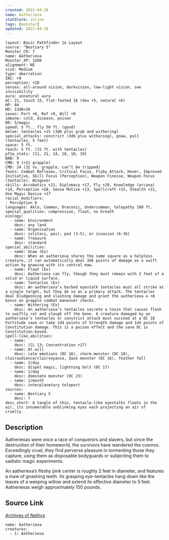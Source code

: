 ```yaml
---
created: 2023-04-28
name: Aatheriexa
statblock: inline
tags: [monster]
updated: 2023-04-28
---
```

```statblock
layout: Basic Pathfinder 1e Layout
source: "Bestiary 5"
Monster_CR: 7
name: Aatheriexa
Monster_XP: 3200
alignment: NE
size: Medium
type: aberration
INI: +9
perception: +28
senses: all-around vision, darkvision, low-light vision, see invisibility
aura: unnatural aura
AC: 21, touch 15, flat-footed 16 (dex +5, natural +6)
HP: 84
HD: 13d8+26
saves: Fort +6, Ref +9, Will +8
immune: cold, disease, poison
DR: 5/magic
speed: 5 ft., fly 50 ft. (good)
melee: tentacles +15 (3d6 plus grab and withering)
special_attacks: constrict (3d6 plus withering), gnaw, pull (tentacles, 5 feet)
space: 5 ft.
reach: 5 ft. (15 ft. with tentacles)
pf1e_stats: [11, 21, 14, 18, 10, 19]
BAB: 9
CMB: 9 (+21 grapple)
CMD: 24 (32 vs. grapple, can’t be tripped)
feats: Combat Reflexes, Critical Focus, Flyby Attack, Hover, Improved Initiative, Skill Focus (Perception), Weapon Finesse, Weapon Focus (tentacle), Wingover
skills: Acrobatics +21, Diplomacy +17, Fly +20, Knowledge (arcana) +14, Perception +28, Sense Motive +13, Spellcraft +15, Stealth +21, Use Magic Device +17
racial_modifiers:
- Perception 6
languages: Aklo, Common, Draconic, Undercommon, telepathy 100 ft.
special_qualities: compression, float, no breath
ecology:
  - name: Environment
    desc: any land
  - name: Organisation
    desc: solitary, pair, pod (3-5), or invasion (6-36)
  - name: Treasure
    desc: standard
special_abilities:
  - name: Gnaw (Ex)
    desc: When an aatheriexa shares the same square as a helpless creature, it can automatically deal 3d6 points of damage as a swift action by gnawing with its central maw.
  - name: Float (Ex)
    desc: Aatheriexa can fly, though they must remain with 2 feet of a solid or liquid surface.
  - name: Tentacles (Ex)
    desc: An aatheriexa’s barbed eyestalk tentacles must all strike at a single target, but they do so as a primary attack. The tentacles deal bludgeoning and slashing damage and grant the aatheriexa a +8 bonus on grapple combat maneuver checks.
  - name: Withering (Ex)
    desc: An aatheriexa’s tentacles secrete a toxin that causes flesh to swiftly rot and slough off the bone. A creature damaged by an aatheriexa’s tentacles or constrict attack must succeed at a DC 18 Fortitude save or take 1d4 points of Strength damage and 1d4 points of Constitution damage. This is a poison effect and the save DC is Constitution-based.
spell-like_abilities:
  - name:
    desc: (CL 13; Concentration +17)
  - name: At will
    desc: calm emotions (DC 16), charm monster (DC 18), clairaudience/clairvoyance, daze monster (DC 16), feather fall
  - name: 3/day
    desc: dispel magic, lightning bolt (DC 17)
  - name: 1/day
    desc: dominate monster (DC 23)
  - name: 1/month
    desc: interplanetary teleport
sources:
  - name: Bestiary 5
    desc: 7
desc_short: A tangle of thin, tentacle-like eyestalks floats in the air, its innumerable unblinking eyes each projecting an air of cruelty.
```
## Description
Aatheriexas were once a race of conquerors and slavers, but since the destruction of their homeworld, the survivors have wandered the cosmos. Exceedingly cruel, they find perverse pleasure in tormenting those they capture, using them as disposable bodyguards or subjecting them to sadistic magic experiments.

 An aatheriexa’s fleshy pink center is roughly 2 feet in diameter, and features a maw of gnashing teeth. Its grasping eye-tentacles hang down like the leaves of a weeping willow and extend its effective diameter to 5 feet. Aatheriexas weigh approximately 150 pounds.
## Source Link
[Archives of Nethys](https://aonprd.com/MonsterDisplay.aspx?ItemName=Aatheriexa)
```encounter-table
name: Aatheriexa
creatures:
  - 1: Aatheriexa
```
